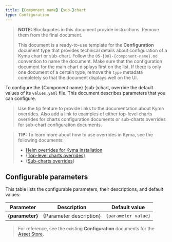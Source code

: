 ```yaml
---
title: {Component name} {sub-}chart
type: Configuration
---
```


>**NOTE:** Blockquotes in this document provide instructions. Remove them from the final document.
>
>This document is a ready-to-use template for the **Configuration** document type that provides technical details about configuration of a Kyma chart or sub-chart. Follow the `05-{00}-{component-name}.md` convention to name the document. Make sure that the configuration document for the main chart displays first on the list. If there is only one document of a certain type, remove the `type` metadata completely so that the document displays well on the UI. 

To configure the {Component name} {sub-}chart, override the default values of its `values.yaml` file. This document describes parameters that you can configure.

>Use the tip feature to provide links to the documentation about Kyma overrides. Also add a link to examples of either top-level charts overrides for charts configuration documents or sub-charts overrides for sub-chart configuration documents.

>**TIP:** To learn more about how to use overrides in Kyma, see the following documents: 
>* [Helm overrides for Kyma installation](/root/kyma/#configuration-helm-overrides-for-kyma-installation)
>* {[Top-level charts overrides](/root/kyma/#configuration-helm-overrides-for-kyma-installation-top-level-charts-overrides)}
>* {[Sub-charts overrides](/root/kyma/#configuration-helm-overrides-for-kyma-installation-sub-chart-overrides)}

## Configurable parameters

This table lists the configurable parameters, their descriptions, and default values:

| Parameter | Description | Default value |
|-----------|-------------|---------------|
| **{parameter}** | {Parameter description} | `{parameter value}` |

> For reference, see the existing **Configuration** documents for the [Asset Store](https://kyma-project.io/docs/master/components/asset-store/#configuration-configuration).
